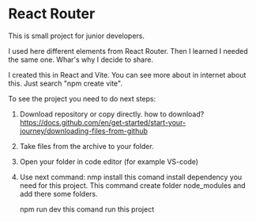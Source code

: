 # React Router

This is small project for junior developers.

I used here different elements from React Router. Then I learned I needed the same one. Whar's why I decide to share.

I created this in React and Vite. You can see more about in internet about this. Just search "npm create vite".

To see the project you need to do next steps:

1. Download repository or copy directly.
how to download? https://docs.github.com/en/get-started/start-your-journey/downloading-files-from-github

2. Take files from the archive to your folder.

3. Open your folder in code editor (for example VS-code)

4. Use next command:
   nmp install
this comand install dependency you need for this project. This command create folder node_modules and add there some folders.

   npm run dev
this comand run this project 
